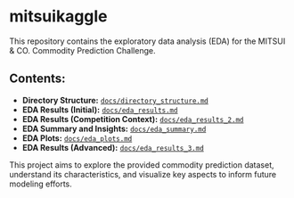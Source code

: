# mitsuikaggle

This repository contains the exploratory data analysis (EDA) for the MITSUI & CO. Commodity Prediction Challenge.

## Contents:

*   **Directory Structure:** [`docs/directory_structure.md`](docs/directory_structure.md)
*   **EDA Results (Initial):** [`docs/eda_results.md`](docs/eda_results.md)
*   **EDA Results (Competition Context):** [`docs/eda_results_2.md`](docs/eda_results_2.md)
*   **EDA Summary and Insights:** [`docs/eda_summary.md`](docs/eda_summary.md)
*   **EDA Plots:** [`docs/eda_plots.md`](docs/eda_plots.md)
*   **EDA Results (Advanced):** [`docs/eda_results_3.md`](docs/eda_results_3.md)

This project aims to explore the provided commodity prediction dataset, understand its characteristics, and visualize key aspects to inform future modeling efforts.
